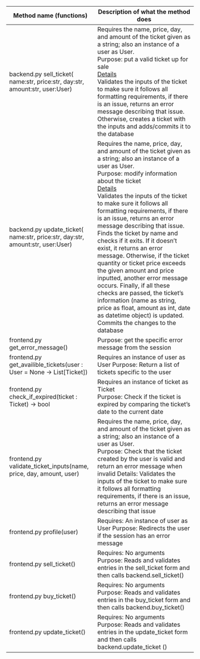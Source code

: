 | Method name (functions)                                                        | Description of what the method does                                                                                                                                                                                                                                                                                                                                                                                                                                                                                                                                                                                                                                                                                                                             |
|--------------------------------------------------------------------------------|-----------------------------------------------------------------------------------------------------------------------------------------------------------------------------------------------------------------------------------------------------------------------------------------------------------------------------------------------------------------------------------------------------------------------------------------------------------------------------------------------------------------------------------------------------------------------------------------------------------------------------------------------------------------------------------------------------------------------------------------------------------------|
| backend.py sell_ticket( name:str, price:str, day:str, amount:str, user:User)   | Requires the name, price, day, and amount of the ticket given as a string; also an instance of a user as User. <br>Purpose: put a valid ticket up for sale <br><ins>Details</ins><br> Validates the inputs of the ticket to make sure it follows all formatting requirements, if there is an issue, returns an error message describing that issue. Otherwise, creates a ticket with the inputs and adds/commits it to the database                                                                                                                                                                                                                                                                                                                                                    |
| backend.py update_ticket( name:str, price:str, day:str, amount:str, user:User) | Requires the name, price, day, and amount of the ticket given as a string; also an instance of a user as User. <br>Purpose: modify information about the ticket  <br><ins>Details</ins><br> Validates the inputs of the ticket to make sure it follows all formatting requirements, if there is an issue, returns an error message describing that issue.  Finds the ticket by name and checks if it exits. If it doesn’t exist, it returns an error message. Otherwise, if the ticket quantity or ticket price exceeds the given amount and price inputted, another error message occurs. Finally, if all these checks are passed, the ticket’s information (name as string, price as float, amount as int, date as datetime object) is updated.  Commits the changes to the database |
| frontend.py get_error_message()                                                | Purpose: get the specific error message from the session                                                                                                                                                                                                                                                                                                                                                                                                                                                                                                                                                                                                                                                                                                        |
| frontend.py get_availible_tickets(user : User = None -> List[Ticket])          | Requires an instance of user as User  Purpose: Return a list of tickets specific to the user                                                                                                                                                                                                                                                                                                                                                                                                                                                                                                                                                                                                                                                                    |
| frontend.py check_if_expired(ticket : Ticket) -> bool                          | Requires an instance of ticket as Ticket <br>Purpose: Check if the ticket is expired by comparing the ticket’s date to the current date                                                                                                                                                                                                                                                                                                                                                                                                                                                                                                                                                                                                                             |
| frontend.py validate_ticket_inputs(name, price, day, amount, user)             | Requires the name, price, day, and amount of the ticket given as a string; also an instance of a user as User. <br>Purpose: Check that the ticket created by the user is valid and return an error message when invalid Details: Validates the inputs of the ticket to make sure it follows all formatting requirements, if there is an issue, returns an error message describing that issue                                                                                                                                                                                                                                                                                                                                                                       |
| frontend.py profile(user)                                                      | Requires: An instance of user as User Purpose: Redirects the user if the session has an error message                                                                                                                                                                                                                                                                                                                                                                                                                                                                                                                                                                                                                                                           |
| frontend.py sell_ticket()                                                      | Requires: No arguments Purpose: Reads and validates entries in the sell_ticket form and then calls backend.sell_ticket()                                                                                                                                                                                                                                                                                                                                                                                                                                                                                                                                                                                                                                        |
| frontend.py buy_ticket()                                                       | Requires: No arguments Purpose: Reads and validates entries in the buy_ticket form and then calls backend.buy_ticket()                                                                                                                                                                                                                                                                                                                                                                                                                                                                                                                                                                                                                                          |
| frontend.py update_ticket()                                                    | Requires: No arguments Purpose: Reads and validates entries in the update_ticket form and then calls backend.update_ticket ()                                                                                                                                                                                                                                                                                                                                                                                                                                                                                                                                                                                                                                   |